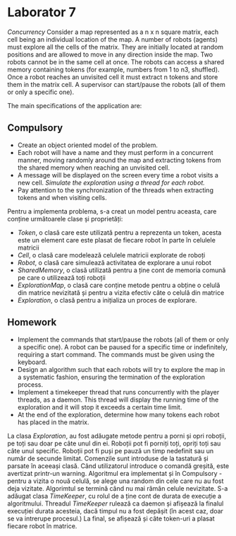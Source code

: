 # Laborator 7

*Concurrency*
Consider a map represented as a n x n square matrix, each cell being an individual location of the map.
A number of robots (agents) must explore all the cells of the matrix. They are initially located at random positions and are allowed to move in any direction inside the map. Two robots cannot be in the same cell at once.
The robots can access a shared memory containing tokens (for example, numbers from 1 to n3, shuffled). Once a robot reaches an unvisited cell it must extract n tokens and store them in the matrix cell.
A supervisor can start/pause the robots (all of them or only a specific one).

The main specifications of the application are:

## Compulsory

- Create an object oriented model of the problem.
- Each robot will have a name and they must perform in a concurrent manner, moving randomly around the map and extracting tokens from the shared memory when reaching an unvisited cell.
- A message will be displayed on the screen every time a robot visits a new cell.
*Simulate the exploration using a thread for each robot.*
- Pay attention to the synchronization of the threads when extracting tokens and when visiting cells.

Pentru a implementa problema, s-a creat un model pentru aceasta, care conține următoarele clase și proprietăți:

- *Token*, o clasă care este utilizată pentru a reprezenta un token, acesta este un element care este plasat de fiecare robot în parte în celulele matricii
- *Cell*, o clasă care modelează celulele matricii explorate de roboți
- *Robot*, o clasă care simulează activitatea de explorare a unui robot
- *SharedMemory*, o clasă utilizată pentru a ține cont de memoria comună pe care o utilizează toți roboții
- *ExplorationMap*, o clasă care conține metode pentru a obține o celulă din matrice nevizitată și pentru a vizita efectiv câte o celulă din matrice
- *Exploration*, o clasă pentru a inițializa un proces de explorare.

## Homework

- Implement the commands that start/pause the robots (all of them or only a specific one). A robot can be paused for a specific time or indefinitely, requiring a start command.
The commands must be given using the keyboard.
- Design an algorithm such that each robots will try to explore the map in a systematic fashion, ensuring the termination of the exploration process.
- Implement a timekeeper thread that runs concurrently with the player threads, as a daemon. This thread will display the running time of the exploration and it will stop it exceeds a certain time limit.
- At the end of the exploration, determine how many tokens each robot has placed in the matrix.

La clasa *Exploration*, au fost adăugate metode pentru a porni și opri roboții, pe toți sau doar pe câte unul din ei. Roboții pot fi porniți toți, opriți toți sau câte unul specific. Roboții pot fi puși pe pauză un timp nedefinit sau un număr de secunde limitat.
Comenzile sunt introduse de la tastatură și parsate în aceeași clasă. Când utilizatorul introduce o comandă greșită, este avertizat printr-un warning.
Algoritmul era implementat și în Compulsory - pentru a vizita o nouă celulă, se alege una random din cele care nu au fost deja vizitate. Algorimtul se termină când nu mai rămân celule nevizitate.
S-a adăugat clasa *TimeKeeper*, cu rolul de a ține cont de durata de execuție a algoritmului. Threadul *TimeKeeper* rulează ca daemon și afișează la finalul execuției durata acesteia, dacă timpul nu a fost depășit (în acest caz, doar se va intrerupe procesul.) La final, se afișează și câte token-uri a plasat fiecare robot în matrice.
